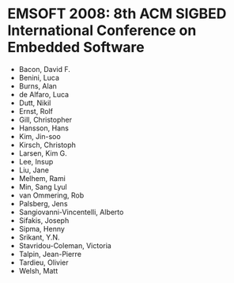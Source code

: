 # EMSOFT 2008: 8th ACM SIGBED International Conference on Embedded Software
* Bacon, David F.
* Benini, Luca
* Burns, Alan
* de Alfaro, Luca
* Dutt, Nikil
* Ernst, Rolf
* Gill, Christopher
* Hansson, Hans
* Kim, Jin-soo
* Kirsch, Christoph
* Larsen, Kim G.
* Lee, Insup
* Liu, Jane
* Melhem, Rami
* Min, Sang Lyul
* van Ommering, Rob
* Palsberg, Jens
* Sangiovanni-Vincentelli, Alberto
* Sifakis, Joseph
* Sipma, Henny
* Srikant, Y.N.
* Stavridou-Coleman, Victoria
* Talpin, Jean-Pierre
* Tardieu, Olivier
* Welsh, Matt
